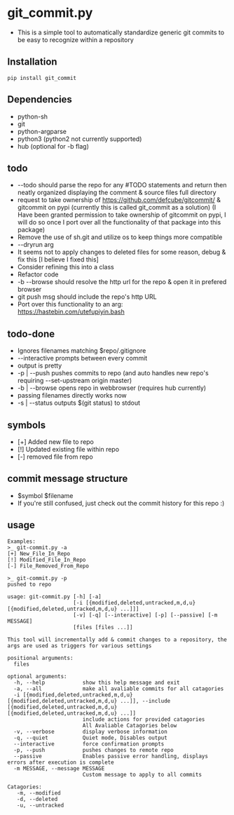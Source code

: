 # git_commit.py

* This is a simple tool to automatically standardize generic git commits to be easy to recognize within a repository

## Installation
`pip install git_commit`

## Dependencies
* python-sh
* git
* python-argparse
* python3 (python2 not currently supported)
* hub (optional for -b flag)

## todo
* --todo should parse the repo for any #TODO statements and return then neatly organized displaying the comment & source files full directory 
* request to take ownership of https://github.com/defcube/gitcommit/ & gitcommit on pypi (currently this is called git_commit as a solution) (I Have been granted permission to take ownership of gitcommit on pypi, I will do so once I port over all the functionality of that package into this package)
* Remove the use of sh.git and utilize os to keep things more compatible
* --dryrun arg
* It seems not to apply changes to deleted files for some reason, debug & fix this [I believe I fixed this]
* Consider refining this into a class
* Refactor code
* -b --browse should resolve the http url for the repo & open it in prefered browser
* git push msg should include the repo's http URL
* Port over this functionality to an arg: https://hastebin.com/utefupiyin.bash

## todo-done
* Ignores filenames matching $repo/.gitignore
* --interactive prompts between every commit
* output is pretty
* -p | --push pushes commits to repo (and auto handles new repo's requiring --set-upstream origin master)
* -b | --browse opens repo in webbrowser (requires hub currently)
* passing filenames directly works now
* -s | --status outputs $(git status) to stdout

## symbols
* [+] Added new file to repo
* [!] Updated existing file within repo
* [-] removed file from repo

## commit message structure
* $symbol $filename
* If you're still confused, just check out the commit history for this repo :)

## usage
```
Examples:
>_ git-commit.py -a
[+] New_File_In_Repo
[!] Modified_File_In_Repo
[-] File_Removed_From_Repo

>_ git-commit.py -p
pushed to repo
```
```
usage: git-commit.py [-h] [-a]
                     [-i [{modified,deleted,untracked,m,d,u} [{modified,deleted,untracked,m,d,u} ...]]]
                     [-v] [-q] [--interactive] [-p] [--passive] [-m MESSAGE]
                     [files [files ...]]

This tool will incrementally add & commit changes to a repository, the args are used as triggers for various settings

positional arguments:
  files

optional arguments:
  -h, --help            show this help message and exit
  -a, --all             make all avaliable commits for all catagories
  -i [{modified,deleted,untracked,m,d,u} [{modified,deleted,untracked,m,d,u} ...]], --include [{modified,deleted,untracked,m,d,u} [{modified,deleted,untracked,m,d,u} ...]]
                        include actions for provided catagories
                        All Avaliable Catagories below
  -v, --verbose         display verbose information
  -q, --quiet           Quiet mode, Disables output
  --interactive         force confirmation prompts
  -p, --push            pushes changes to remote repo
  --passive             Enables passive error handling, displays errors after execution is complete
  -m MESSAGE, --message MESSAGE
                        Custom message to apply to all commits

Catagories: 
   -m, --modified
   -d, --deleted
   -u, --untracked
```
